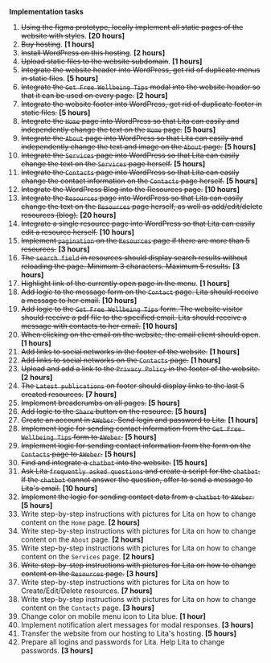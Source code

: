 **Implementation tasks**

1. ~~Using the figma prototype, locally implement all static pages of the website with styles~~. **[20 hours]**
2. ~~Buy hosting~~. **[1 hours]**
3. ~~Install WordPress on this hosting~~. **[2 hours]**
4. ~~Upload static files to the website subdomain~~. **[1 hours]**
5. ~~Integrate the website header into WordPress, get rid of duplicate menus in static files~~. **[5 hours]**
6. ~~Integrate the `Get Free Wellbeing Tips` modal into the website header so that it can be used on every page.~~ **[2 hours]**
7. ~~Integrate the website footer into WordPress, get rid of duplicate footer in static files.~~ **[5 hours]**
8. ~~Integrate the `Home` page into WordPress so that Lita can easily and independently change the text on the `Home` page.~~ **[5 hours]** 
9. ~~Integrate the `About` page into WordPress so that Lita can easily and independently change the text and image on the `About` page.~~ **[5 hours]**
10. ~~Integrate the `Services` page into WordPress so that Lita can easily change the text on the `Services` page herself.~~ **[5 hours]**
11. ~~Integrate the `Contacts` page into WordPress so that Lita can easily change the contact information on the `Contacts` page herself.~~ **[5 hours]**
12. ~~Integrate the WordPress Blog into the Resources page.~~ **[10 hours]**
13. ~~Integrate the `Resources` page into WordPress so that Lita can easily change the text on the `Resources` page herself, as well as add/edit/delete resources (blog).~~ **[20 hours]**
14. ~~Integrate a single resource page into WordPress so that Lita can easily edit a resource herself.~~ **[10 hours]**
15. ~~Implement `pagination` on the `Resources` page if there are more than 5 resources.~~ **[3 hours]**
16. ~~The `search field` in resources should display search results without reloading the page. Minimum 3 characters. Maximum 5 results.~~ **[3 hours]**
17. ~~Highlight link of the currently open page in the menu~~. **[1 hours]**
18. ~~Add logic to the message form on the `Contact` page. Lita should receive a message to her email.~~ **[10 hours]**
19. ~~Add logic to the `Get Free Wellbeing Tips` form. The website visitor should receive a pdf file to the specified email. Lita should receive a message with contacts to her email.~~ **[10 hours]**
20. ~~When clicking on the email on the website, the email client should open~~. **[1 hours]**
21. ~~Add links to social networks in the footer of the website.~~ **[1 hours]**
22. ~~Add links to social networks on the `Contacts` page.~~ **[1 hours]**
23. ~~Upload and add a link to the `Privacy Policy` in the footer of the website.~~ **[2 hours]**
24. ~~The `Latest publications` on footer should display links to the last 5 created resources.~~ **[7 hours]**
25. ~~Implement breadcrumbs on all pages.~~ **[5 hours]**
26. ~~Add logic to the `Share` button on the resource.~~ **[5 hours]**
27. ~~Create an account in `AWeber`. Send login and password to Lita.~~ **[1 hours]**
28. ~~Implement logic for sending contact information from the `Get Free Wellbeing Tips` form to `AWeber`.~~ **[5 hours]**
29. ~~Implement logic for sending contact information from the form on the `Contacts` page to `AWeber`.~~ **[5 hours]**
30. ~~Find and integrate a `chatbot` into the website.~~ **[15 hours]**
31. ~~Ask Lita `frequently asked questions` and create a script for the `chatbot`. If the `chatbot` cannot answer the question, offer to send a message to Lita's email.~~ **[10 hours]**
32. ~~Implement the logic for sending contact data from a `chatbot` to `AWeber`.~~ **[5 hours]**
33. Write step-by-step instructions with pictures for Lita on how to change content on the `Home` page. **[2 hours]**
34. Write step-by-step instructions with pictures for Lita on how to change content on the `About` page. **[2 hours]**
35. Write step-by-step instructions with pictures for Lita on how to change content on the `Services` page. **[2 hours]**
36. ~~Write step-by-step instructions with pictures for Lita on how to change content on the `Resources` page.~~ **[3 hours]**
37. Write step-by-step instructions with pictures for Lita on how to Create/Edit/Delete resources. **[7 hours]**
38. Write step-by-step instructions with pictures for Lita on how to change content on the `Contacts` page. **[3 hours]**
39. Change color on mobile menu icon to Lita blue. **[1 hour]**
40. Implement notification alert messages for modal responses. **[3 hours]**
41. Transfer the website from our hosting to Lita's hosting. **[5 hours]**
42. Prepare all logins and passwords for Lita. Help Lita to change passwords. **[3 hours]**

